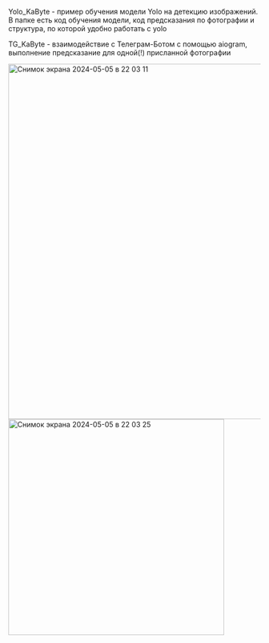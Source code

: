 Yolo_KaByte - пример обучения модели Yolo на детекцию изображений. В папке есть код обучения модели, код предсказания по фотографии и структура, по которой удобно работать с yolo

TG_KaByte - взаимодействие с Телеграм-Ботом с помощью aiogram, выполнение предсказание для одной(!) присланной фотографии


<img width="709" alt="Снимок экрана 2024-05-05 в 22 03 11" src="https://github.com/MachineTrof/KaByte/assets/136832329/8a19465b-c4df-4b37-a168-46ebfb3fe734">
<img width="431" alt="Снимок экрана 2024-05-05 в 22 03 25" src="https://github.com/MachineTrof/KaByte/assets/136832329/bdfb63b3-71e6-4253-b3ab-385f3762fb42">
